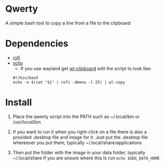 # Qwerty
A simple bash tool to copy a line from a file to the clipboard

# Dependencies
- [rofi](https://github.com/davatorium/rofi)
- [xclip](https://github.com/astrand/xclip)
  - If you use wayland get [wl-clipboard](https://github.com/bugaevc/wl-clipboard) edit the script to look like:
  ```
  #!/bin/bash
  echo -n $(cat "$1" | rofi -dmenu -l 25) | wl-copy
  ```

# Install
1. Place the qwerty script into the PATH such as ~/.local/bin or /usr/local/bin

2. If you want to run it when you right-click on a file there is also a provided .desktop file and image for it.
Just put the .desktop file whereever you put them, typically ~/.local/share/applications

3. Then put the folder with the image in your data folder, typically ~/.local/share
If you are unsure where this is run `echo $XDG_DATA_HOME`
